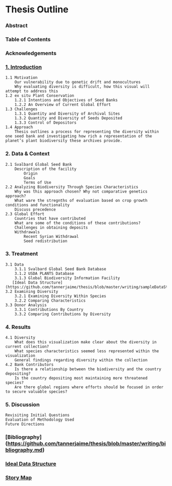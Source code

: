 # Thesis Outline

### Abstract
### Table of Contents
### Acknowledgements
### [1. Introduction](https://github.com/tannerjaime/thesis/blob/master/writing/introduction.md)
    1.1 Motivation
        Our vulnerability due to genetic drift and monocultures
        Why evaluating diversity is difficult, how this visual will attempt to address this
    1.2 ex situ Plant Conservation
        1.2.1 Intentions and Objectives of Seed Banks
        1.2.2 An Overview of Current Global Effort
    1.3 Challenges
        1.3.1 Quantity and Diversity of Archival Sites
        1.3.2 Quantity and Diversity of Seeds Deposited
        1.3.3 Control of Depositors 
    1.4 Approach
        Thesis outlines a process for representing the diversity within one seed bank and investigating how rich a representation of the planet’s plant biodiversity these archives provide.
### 2. Data & Context
    2.1 Svalbard Global Seed Bank
        Description of the facility
            Origin
            Goals
            Terms of Use
    2.2 Analyzing Biodiversity Through Species Characteristics
        Why was this approach chosen? Why not comparative genetics approach? 
        What ware the stregnths of evaluation based on crop growth conditions and functionality 
        Discuss precedence  
    2.3 Global Effort
	    Countries that have contributed
	    What are some of the conditions of these contributions?
	    Challenges in obtaining deposits
        Withdrawals 
	        Recent Syrian Withdrawal
	        Seed redistribution 
### 3. Treatment
    3.1 Data
        3.1.1 Svalbard Global Seed Bank Database
        3.1.2 USDA PLANTS Database
        3.1.3 Global Biodiversity Information Facility
       [Ideal Data Structure](https://github.com/tannerjaime/thesis/blob/master/writing/sampleDataStructure.js)
    3.2 Examining Diversity 
        3.2.1 Examining Diversity Within Species
        3.2.2 Comparing Characteristics
    3.3 Donor Analysis
        3.3.1 Contributions By Country
        3.3.2 Comparing Contributions by Diversity
### 4. Results
    4.1 Diversity
        What does this visualization make clear about the diversity in current collection? 
        What species characteristics seemed less represented within the visualization
        General findings regarding diversity within the collection
    4.2 Bank Contributors 
        Is there a relationship between the biodiversity and the country depositing? 
        Is the country depositing most maintaining more threatened species? 
        Are there global regions where efforts should be focused in order to secure valuable species? 
### 5. Discussion
    Revisiting Initial Questions 
    Evaluation of Methodology Used
    Future Directions 
### [Bibliography] (https://github.com/tannerjaime/thesis/blob/master/writing/bibliography.md)

### [Ideal Data Structure](https://github.com/tannerjaime/thesis/blob/master/writing/sampleDataStructure.js)
### [Story Map](https://github.com/tannerjaime/thesis/blob/master/writing/storyMap.md)